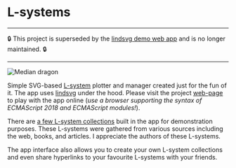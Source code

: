 # L-systems

---

:lock: This project is superseded by the [lindsvg demo web app](https://github.com/Amphiluke/lindsvg/tree/gh-pages) and is no longer maintained. :lock: 

---

![Median dragon](https://amphiluke.github.io/l-systems/img/dragon.png)

Simple SVG-based [L-system](https://en.wikipedia.org/wiki/L-system) plotter and manager created just for the fun of it. The app uses [lindsvg](https://github.com/Amphiluke/lindsvg) under the hood. Please visit the project [web-page](https://amphiluke.github.io/l-systems/) to play with the app online (*use a browser supporting the syntax of ECMAScript 2018 and ECMAScript modules!*).

There are [a few L-system collections](src/js/bank.js) built in the app for demonstration purposes. These L-systems were gathered from various sources including the web, books, and articles. I appreciate the authors of these L-systems.

The app interface also allows you to create your own L-system collections and even share hyperlinks to your favourite L-systems with your friends.
